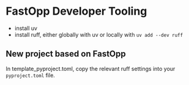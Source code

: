 # FastOpp Developer Tooling

- install uv
- install ruff, either globally with uv or locally with `uv add --dev ruff`

## New project based on FastOpp

In template_pyproject.toml, copy the relevant ruff settings into your
`pyproject.toml` file.
